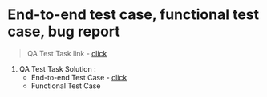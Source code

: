# End-to-end test case, functional test case, bug report
> QA Test Task link - [click](https://docs.google.com/document/d/10Big3NJRMKU4yvSX7EZhYGMx3TU2hWVdhwBCp8M2Es0/edit?usp=sharing)
  1. QA Test Task Solution :
     - End-to-end Test Case - [click](https://docs.google.com/spreadsheets/d/1z9tiUHlA3zw9ByLInNFCojTzhG7h9UHCsBpJvj0G1Os/edit?usp=sharing)
     * Functional Test Case
